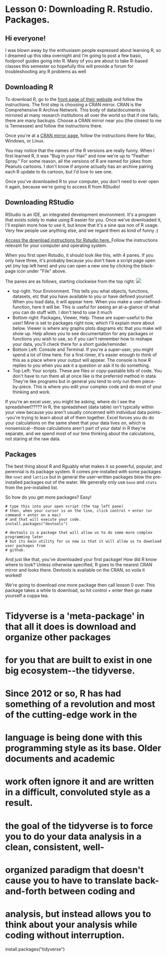 # Lesson 0: Downloading R. Rstudio. Packages. 

## Hi everyone!

I was blown away by the enthusiasm people expressed about learning R, so I dreamed up this idea overnight and I'm going to post a few basic, foolproof guides going into R. Many of you are about to take R-based classes this semester so hopefully this will provide a forum for troubleshooting any R problems as well

## Downloading R

To download R, go to the [front page of their website](https://www.r-project.org/) and follow the instructions. The first step is choosing a CRAN mirror. CRAN is the Comprehensive R Archive Network. This body of data/documents is mirrored at many research institutions all over the world so that if one fails, there are many backups. Choose a CRAN mirror near you (the closest to me is Tennessee) and follow the instructions there.

Once you're at a [CRAN mirror page,](http://lib.stat.cmu.edu/R/CRAN/) follow the instructions there for Mac, Windows, or Linux.

You may notice that the names of the R versions are really funny. When I first learned R, it was "Bug in your Hair" and now we're up to "Feather Spray." For some reason, all the versions of R are named for jokes from Peanuts cartoons. I don't know if anyone actually has an archive pairing each R update to its cartoon, but I'd love to see one.

Once you've downloaded R to your computer, you don't need to ever open it again, because we're going to access R from RStudio!

## Downloading RStudio

RStudio is an IDE, an integrated development environment. It's a program that exists solely to make using R easier for you. Once we've downloaded it, I'll explain more how to use it, but know that it's a sine qua non of R usage. Very few people use anything else, and we regard them as kind of funny :)

[Access the download instructions for Rstudio here. ](https://www.rstudio.com/products/rstudio/download/#download) Follow the instructions relevant for your computer and operating system.

When you first open Rstudio, it should look like this, with 4 panes. If you only have three, it's probably because you don't have a script page open yet (my top left here) and you can open a new one by clicking the black-page icon under "File" above.

The panes are as follows, starting clockwise from the top right:
![](https://i.redd.it/lc70hn191vg11.png)

* top right: Your Environment. This tells you what objects, functions, datasets, etc that you have available to you or have defined yourself. When you load data, it will appear here. When you make a user-defined-function, here it will be. This is useful for seeing an at-a-glance of what you can do stuff with. I don't tend to use it much
* Bottom right: Packages, Viewer, Help. These are super-useful to the user! Mine is set to packages right now, which I'll explain more about below. Viewer is where any graphs plots diagrams etc that you make will show up. Help allows you to see documentation for any packages or functions you wish to use, so if you can't remember how to reshape your data, you'll check there for a short guide/reminder.
* Bottom Left: Console and Terminal. If you're a super-user, you might spend a lot of time here. For a first-timer, it's easier enough to think of this as a place where your output will appear. The console is how R replies to you when you ask it a question or ask it to do something.
* Top Left: Your scripts. These are files or copy-pastable bits of code. You don't have to run them all at once like is the preferred method in stata. They're like programs but in general you tend to only run them piece-by-piece. This is where you edit your complex code and do most of your thinking and work.

If you're an excel user, you might be asking, where do I see the spreadsheet????? In R, the spreadsheet (data table) isn't typically within your view because you aren't usually concerned with individual data points--you're trying to learn about all of them together. Excel forces you do do your calculations on the same sheet that your data lives on, which is nonsensical--those calculations aren't part of your data! in R they're separate, and we spend most of our time thinking about the calculations, not staring at the raw data.

## Packages

The best thing about R and Rguably what makes it so powerful, popular, and perennial is its package system. R comes pre-installed with some packages like `nnet` and `lattice` but in general  the user-written packages blow the pre-installed packages out of the water. We generally only use `base`  and `stats` from the pre-installed list.

So how do you get more packages? Easy!
```
# type this into your open script (the top left pane)
# then, when your cursor is on the line, click control + enter (or command + enter on a mac)
# and that will execute your code. 
install.packages("devtools")

# devtools is a package that will allow us to do some more complex programming later
# but its main utility for us now is that it will allow us to download user packages from 
# github. 
```
And just like that, you've downloaded your first package! How did R know where to look? Unless otherwise specified, R goes to the nearest CRAN mirror and looks there. Devtools is available on the CRAN, so voila it worked!

We're going to download one more package then call lesson 0 over. This package takes a while to download, so hit control + enter then go make yourself a cuppa tea.

# Tidyverse is a 'meta-package' in that all it does is download and organize other packages
# for you that are built to exist in one big ecosystem--the tidyverse. 

# Since 2012 or so, R has had something of a revolution and most of the cutting-edge work in the 
# language is being done with this programming style as its base. Older documents and academic
# work often ignore it and are written in a difficult, convoluted style as a result. 
    
# the goal of the tidyverse is to force you to do your data analysis in a clean, consistent, well-
# organized paradigm that doesn't cause you to have to translate back-and-forth between coding and
# analysis, but instead allows you to think about your analysis while coding without interruption. 
    
install.packages("tidyverse")
```
